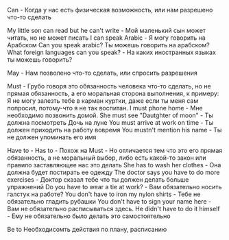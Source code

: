 Can - Когда у нас есть физическая возможность, или нам разрешено что-то сделать

My little son can read but he can't write - Мой маленький сын может читать, но не может писать
I can speak Arabic - Я могу говорить на Арабском
Can you speak arabic? Ты можешь говорить на арабском?
What foreign languages can you speak? - На каких иностранных языках ты можешь говорить?

May - Нам позволено что-то сделать, или спросить разрешения

Must - Грубо говоря это обязанность человека что-то сделать, но не прямая обязанность, а его моральная сторона выполнения, к примеру:
Я не могу залезть тебе в карман куртки, даже если ты меня сам попросил, потому-что я не так воспитан.
I must phone home - Мне необходимо позвонить домой.
She must see "Dautghter of moon" - Ты должна посмотреть Дочь на луне
You must arrive at work on time - Ты должен приходить на работу вовремя
You mustn't mention his name - Ты не должен упоминать его имя

Have to - Has to - Похож на Must - Но отличается тем что это его прямая обязанность, а не моральный выбор, либо есть какой-то закон или правило заставляющее нас это делать
She has to wash her clothes - Она должна будет постирать ее одежду
The doctor says you have to do more exercises - Доктор сказал тебе что ты должен делать больше упражнений
Do you have to wear a tie at work? - Вам обязательно носить галстук на работе?
You don't have to iron my nylon shirts - Тебе не обязательно гладить рубашки
You don't have to sign your name here - Вам не обязательно расписываться здесь.
He didn't have to do it himself - Ему не обязательно было делать это самостоятельно

Be to
Необходисомть действия по плану, расписанию 
